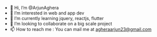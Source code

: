 - 👋 Hi, I’m @ArjunAghera
- 👀 I’m interested in web and app dev
- 🌱 I’m currently learning jquery, reactjs, flutter
- 💞️ I’m looking to collaborate on a big scale project
- 📫 How to reach me : You can mail me at agheraarjun23@gmail.com

<!---
ArjunAghera/ArjunAghera is a ✨ special ✨ repository because its `README.md` (this file) appears on your GitHub profile.
You can click the Preview link to take a look at your changes.
--->

